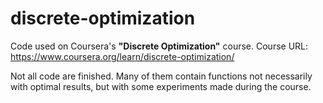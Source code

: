 # discrete-optimization
Code used on Coursera's **"Discrete Optimization"** course.
Course URL: https://www.coursera.org/learn/discrete-optimization/

Not all code are finished. Many of them contain functions not necessarily with optimal results, but with some experiments made during the course.
